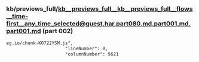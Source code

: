 ### kb/previews_full/kb__previews_full__kb__previews_full__flows__time-first__any_time_selected@guest.har.part080.md.part001.md.part001.md (part 002)

```md
eg.io/chunk-KO722YSM.js",
                      "lineNumber": 0,
                      "columnNumber": 5621
                   
```

```

